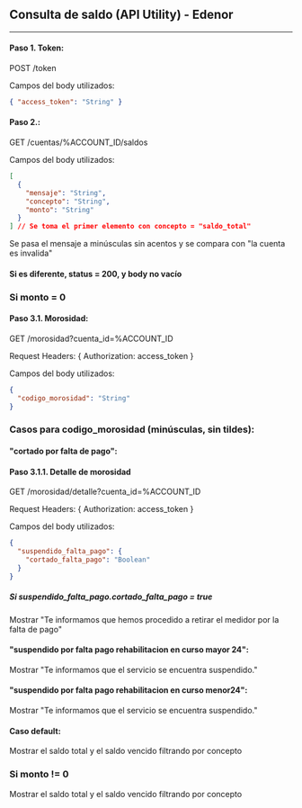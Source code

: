 ## Consulta de saldo (API Utility) - Edenor
---------------------------------------------------------

#### Paso 1. Token:
POST /token

Campos del body utilizados:
```json
{ "access_token": "String" }
```
#### Paso 2.:
GET /cuentas/%ACCOUNT_ID/saldos

Campos del body utilizados:
```json
[
  {
    "mensaje": "String",
    "concepto": "String",
    "monto": "String"
  }
] // Se toma el primer elemento con concepto = "saldo_total"
```
Se pasa el mensaje a minúsculas sin acentos y se compara con "la cuenta es invalida"
#### Si es diferente, status = 200, y body no vacío
### Si monto = 0
#### Paso 3.1. Morosidad:
GET /morosidad?cuenta_id=%ACCOUNT_ID

Request Headers:
{
  Authorization: access_token
}

Campos del body utilizados:
```json
{
  "codigo_morosidad": "String"
}
```
### Casos para codigo_morosidad (minúsculas, sin tildes):
#### "cortado por falta de pago":
#### Paso 3.1.1. Detalle de morosidad
GET /morosidad/detalle?cuenta_id=%ACCOUNT_ID

Request Headers:
{
  Authorization: access_token
}

Campos del body utilizados:
```json
{
  "suspendido_falta_pago": {
    "cortado_falta_pago": "Boolean"
  }
}
```
##### Si suspendido_falta_pago.cortado_falta_pago = true
Mostrar "Te informamos que hemos procedido a retirar el medidor por la falta de pago"
#### "suspendido por falta pago rehabilitacion en curso mayor 24":
Mostrar "Te informamos que el servicio se encuentra suspendido."
#### "suspendido por falta pago rehabilitacion en curso menor24":
Mostrar "Te informamos que el servicio se encuentra suspendido."
#### Caso default:
Mostrar el saldo total y el saldo vencido filtrando por concepto
### Si monto != 0
Mostrar el saldo total y el saldo vencido filtrando por concepto
